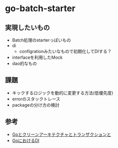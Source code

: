 # go-batch-starter

## 実現したいもの
* Batch処理のstarterっぽいもの
* di
  * configrationみたいなもので初期化してDIする？
* interfaceを利用したMock
* dao的なもの

## 課題
* キックするロジックを動的に変更する方法(低優先度)
* errorのスタックトレース
* packageの分け方の検討


## 参考

* [Goとクリーンアーキテクチャとトランザクションと](https://qiita.com/miya-masa/items/316256924a1f0d7374bb#%E3%81%AF%E3%81%98%E3%82%81%E3%81%AB)
* [GoにおけるDI](http://inukirom.hatenablog.com/entry/di-in-go)

